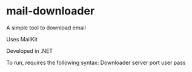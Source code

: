 # mail-downloader
A simple tool to download email

Uses MailKit

Developed in .NET

To run, requires the following syntax:
Downloader server port user pass
